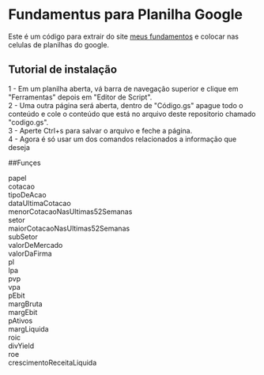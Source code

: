 # Fundamentus para Planilha Google
Este é um código para extrair do site <a href="http://fundamentus.com.br/">meus fundamentos</a> e colocar nas celulas de planilhas do google.

## Tutorial de instalação

1 - Em um planilha aberta, vá barra de navegação superior e clique em "Ferramentas" depois em "Editor de Script".  
2 - Uma outra página será aberta, dentro de "Código.gs" apague todo o conteúdo e cole o conteúdo que está no arquivo deste repositorio chamado "codigo.gs".  
3 - Aperte Ctrl+s para salvar o arquivo e feche a página.  
4 - Agora é só usar um dos comandos relacionados a informação que deseja    

##Funçes

papel  
cotacao  
tipoDeAcao  
dataUltimaCotacao  
menorCotacaoNasUltimas52Semanas  
setor  
maiorCotacaoNasUltimas52Semanas  
subSetor  
valorDeMercado  
valorDaFirma  
pl  
lpa  
pvp  
vpa  
pEbit  
margBruta  
margEbit  
pAtivos  
margLiquida  
roic  
divYield  
roe  
crescimentoReceitaLiquida  
